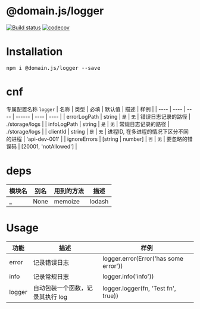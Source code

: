 # @domain.js/logger

[![Build status](https://travis-ci.com/domain-js/logger.svg?branch=master)](https://travis-ci.org/domain-js/logger)
[![codecov](https://codecov.io/gh/domain-js/logger/branch/master/graph/badge.svg)](https://codecov.io/gh/domain-js/logger)

# Installation
<pre>npm i @domain.js/logger --save</pre>

# cnf
专属配置名称 `logger`
| 名称 | 类型 | 必填 | 默认值 | 描述 | 样例 |
| ---- | ---- | ---- | ------ | ---- | ---- |
| errorLogPath | string | `是` | `无` | 错误日志记录的路径 | ./storage/logs |
| infoLogPath | string | `是` | `无` | 常规日志记录的路径 | ./storage/logs |
| clientId | string | `是` | `无` | 进程ID, 在多进程的情况下区分不同的进程 | 'api-dev-001' |
| ignoreErrors | [string | number] | `否` | `无` | 要忽略的错误码 | [20001, 'notAllowed'] |

# deps
| 模块名 | 别名 | 用到的方法 | 描述 |
| ------ | ---- | ---------- | ---- |
| _ | None | memoize | lodash |


# Usage
| 功能 | 描述 | 样例 |
| ---- | ---- | ---- |
| error | 记录错误日志 | logger.error(Error('has some error')) |
| info | 记录常规日志 | logger.info('info')) |
| logger | 自动包装一个函数，记录其执行 log | logger.logger(fn, 'Test fn', true)) |
